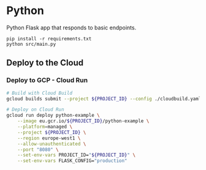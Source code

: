 # Python

Python Flask app that responds to basic endpoints.

```
pip install -r requirements.txt
python src/main.py
```

## Deploy to the Cloud

### Deploy to GCP - Cloud Run

```sh
# Build with Cloud Build
gcloud builds submit --project ${PROJECT_ID} --config ./cloudbuild.yaml .

# Deploy on Cloud Run
gcloud run deploy python-example \
    --image eu.gcr.io/${PROJECT_ID}/python-example \
    --platform=managed \
    --project ${PROJECT_ID} \
    --region europe-west1 \
    --allow-unauthenticated \
    --port "8080" \
    --set-env-vars PROJECT_ID="${PROJECT_ID}" \
    --set-env-vars FLASK_CONFIG="production"
```